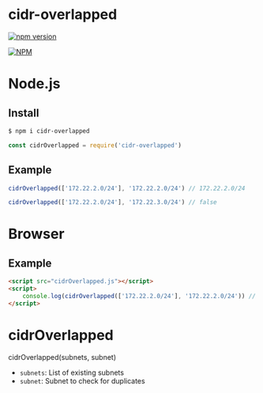 # cidr-overlapped

[![npm version](https://badge.fury.io/js/cidr-overlapped.svg)](https://badge.fury.io/js/cidr-overlapped)


[![NPM](https://nodei.co/npm/cidr-overlapped.png?downloads=true&downloadRank=true&stars=true)](https://nodei.co/npm/cidr-overlapped/)


# Node.js
## Install
```bash
$ npm i cidr-overlapped
```
```javascript
const cidrOverlapped = require('cidr-overlapped')
```

## Example
```javascript
cidrOverlapped(['172.22.2.0/24'], '172.22.2.0/24') // 172.22.2.0/24

cidrOverlapped(['172.22.2.0/24'], '172.22.3.0/24') // false
```


# Browser

## Example
```html
<script src="cidrOverlapped.js"></script>
<script>
    console.log(cidrOverlapped(['172.22.2.0/24'], '172.22.2.0/24')) // 172.22.2.0/24
</script>
```

# cidrOverlapped
cidrOverlapped(subnets, subnet)
- `subnets`: List of existing subnets
- `subnet`: Subnet to check for duplicates